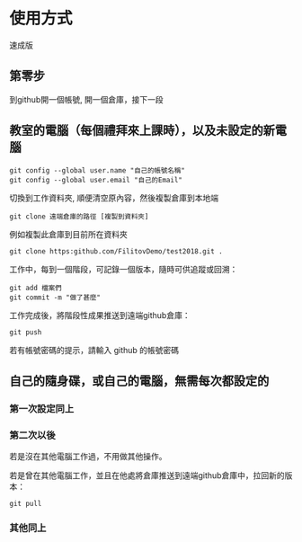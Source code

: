 # 使用方式

速成版

## 第零步

到github開一個帳號, 開一個倉庫，接下一段

## 教室的電腦（每個禮拜來上課時），以及未設定的新電腦

```
git config --global user.name "自己的帳號名稱"
git config --global user.email "自己的Email"
```

切換到工作資料夾, 順便清空原內容，然後複製倉庫到本地端

```
git clone 遠端倉庫的路徑 [複製到資料夾]
```

例如複製此倉庫到目前所在資料夾

```
git clone https:github.com/FilitovDemo/test2018.git .
```

工作中，每到一個階段，可記錄一個版本，隨時可供追蹤或回溯：

```
git add 檔案們
git commit -m "做了甚麼"
```

工作完成後，將階段性成果推送到遠端github倉庫：

```
git push
```

若有帳號密碼的提示，請輸入 github 的帳號密碼

## 自己的隨身碟，或自己的電腦，無需每次都設定的

### 第一次設定同上

### 第二次以後

若是沒在其他電腦工作過，不用做其他操作。

若是曾在其他電腦工作，並且在他處將倉庫推送到遠端github倉庫中，拉回新的版本：

```
git pull
```

### 其他同上
